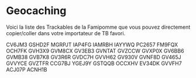 # Geocaching

Voici la liste des Trackables de la Famipomme que vous pouvez directement copier/coller dans votre importateur de TB favori.



CV6JM3
GSHD2F
MGRPJT
IAP4FG
IAMRBH
IAYYWQ
PC2657
FM9FQX
OCH7FK
GVH3X9
GVM8CX
GV3EB3
GVNTAT
GVZCCW
GVXP0X
GV6BB6
GVMB38
GVB7K8
GV3R6R
GVDC7H
GVVH62
GV930V
GVNF8D
GV465J
GVVYCE
GVZTFR
CCG7BJ
YGEJ9Y
GSTQQB
OCCXHV
EV34DK
GVVFH7
ACJ07P
ACNH1B
